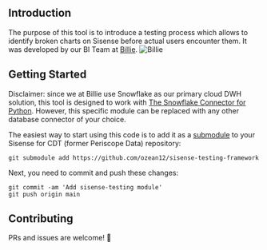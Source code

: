 ## Introduction
The purpose of this tool is to introduce a testing process which allows to identify broken charts on Sisense before actual users encounter them.
It was developed by our BI Team at [Billie](https://www.billie.io/).
![](https://github.com/ozean12/sisense-testing-framework/blob/main/logos/billie.png "Billie")
## Getting Started
Disclaimer: since we at Billie use Snowflake as our primary cloud DWH solution, this tool is designed to work with [The Snowflake Connector for Python](https://docs.snowflake.com/en/user-guide/python-connector.html). However, this specific module can be replaced with any other database connector of your choice. 

The easiest way to start using this code is to add it as a [submodule](https://git-scm.com/book/en/v2/Git-Tools-Submodules) to your Sisense for CDT (former Periscope Data) repository:

```shell
git submodule add https://github.com/ozean12/sisense-testing-framework 
```

Next, you need to commit and push these changes:

```shell
git commit -am 'Add sisense-testing module'
git push origin main
```

## Contributing
PRs and issues are welcome! 🎉

